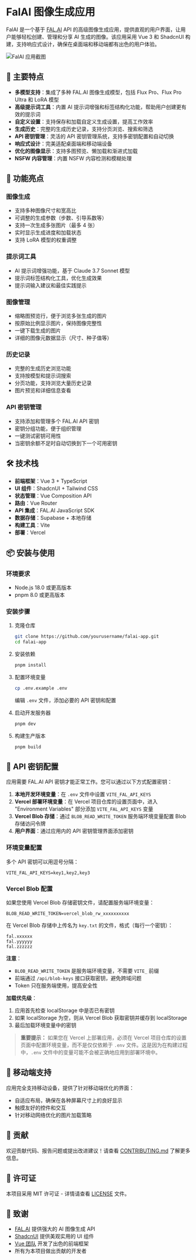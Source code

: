 # FalAI 图像生成应用

FalAI 是一个基于 [FAL.AI](https://fal.ai/) API 的高级图像生成应用，提供直观的用户界面，让用户能够轻松创建、管理和分享 AI 生成的图像。该应用采用 Vue 3 和 ShadcnUI 构建，支持响应式设计，确保在桌面端和移动端都有出色的用户体验。

![FalAI 应用截图](https://cdn.ldstatic.com/optimized/4X/7/7/3/7732c03de520187cd842164a6d13baf8d4213c29_2_1350x998.jpeg)

## 🌟 主要特点

- **多模型支持**：集成了多种 FAL.AI 图像生成模型，包括 Flux Pro、Flux Pro Ultra 和 LoRA 模型
- **高级提示词工具**：内置 AI 提示词增强和标签结构化功能，帮助用户创建更有效的提示词
- **自定义设置**：支持保存和加载自定义生成设置，提高工作效率
- **生成历史**：完整的生成历史记录，支持分页浏览、搜索和筛选
- **API 密钥管理**：灵活的 API 密钥管理系统，支持多密钥配置和自动切换
- **响应式设计**：完美适配桌面端和移动端设备
- **优化的图像显示**：支持多图预览、懒加载和渐进式加载
- **NSFW 内容管理**：内置 NSFW 内容检测和模糊处理

## 🚀 功能亮点

### 图像生成

- 支持多种图像尺寸和宽高比
- 可调整的生成参数（步数、引导系数等）
- 支持一次生成多张图片（最多 4 张）
- 实时显示生成进度和加载状态
- 支持 LoRA 模型的权重调整

### 提示词工具

- AI 提示词增强功能，基于 Claude 3.7 Sonnet 模型
- 提示词标签结构化工具，优化生成效果
- 提示词输入建议和最佳实践提示

### 图像管理

- 缩略图预览行，便于浏览多张生成的图片
- 按原始比例显示图片，保持图像完整性
- 一键下载生成的图片
- 详细的图像元数据显示（尺寸、种子值等）

### 历史记录

- 完整的生成历史浏览功能
- 支持按模型和提示词搜索
- 分页功能，支持浏览大量历史记录
- 图片预览和详细信息查看

### API 密钥管理

- 支持添加和管理多个 FAL.AI API 密钥
- 密钥分组功能，便于组织管理
- 一键测试密钥可用性
- 当密钥余额不足时自动切换到下一个可用密钥

## 🛠️ 技术栈

- **前端框架**：Vue 3 + TypeScript
- **UI 组件**：ShadcnUI + Tailwind CSS
- **状态管理**：Vue Composition API
- **路由**：Vue Router
- **API 集成**：FAL.AI JavaScript SDK
- **数据存储**：Supabase + 本地存储
- **构建工具**：Vite
- **部署**：Vercel

## 📦 安装与使用

### 环境要求

- Node.js 18.0 或更高版本
- pnpm 8.0 或更高版本

### 安装步骤

1. 克隆仓库
   ```bash
   git clone https://github.com/yourusername/falai-app.git
   cd falai-app
   ```

2. 安装依赖
   ```bash
   pnpm install
   ```

3. 配置环境变量
   ```bash
   cp .env.example .env
   ```

   编辑 `.env` 文件，添加必要的 API 密钥和配置

4. 启动开发服务器
   ```bash
   pnpm dev
   ```

5. 构建生产版本
   ```bash
   pnpm build
   ```

## 🔑 API 密钥配置

应用需要 FAL.AI API 密钥才能正常工作。您可以通过以下方式配置密钥：

1. **本地开发环境变量**：在 `.env` 文件中设置 `VITE_FAL_API_KEYS`
2. **Vercel 部署环境变量**：在 Vercel 项目仓库的设置页面中，进入 "Environment Variables" 部分添加 `VITE_FAL_API_KEYS` 变量
3. **Vercel Blob 存储**：通过 `BLOB_READ_WRITE_TOKEN` 服务端环境变量配置 Blob 存储访问令牌
4. **用户界面**：通过应用内的 API 密钥管理界面添加密钥

### 环境变量配置

多个 API 密钥可以用逗号分隔：
```
VITE_FAL_API_KEYS=key1,key2,key3
```

### Vercel Blob 配置

如果您使用 Vercel Blob 存储密钥文件，请配置服务端环境变量：
```
BLOB_READ_WRITE_TOKEN=vercel_blob_rw_xxxxxxxxxx
```

在 Vercel Blob 存储中上传名为 `key.txt` 的文件，格式（每行一个密钥）：
```
fal.xxxxxx
fal.yyyyyy
fal.zzzzzz
```

**注意**：
- `BLOB_READ_WRITE_TOKEN` 是服务端环境变量，不需要 `VITE_` 前缀
- 前端通过 `/api/blob-keys` 接口获取密钥，避免跨域问题
- Token 只在服务端使用，提高安全性

**加载优先级**：
1. 应用首先检查 localStorage 中是否已有密钥
2. 如果 localStorage 为空，则从 Vercel Blob 获取密钥并缓存到 localStorage
3. 最后加载环境变量中的密钥

> **重要提示：** 如果您在 Vercel 上部署应用，必须在 Vercel 项目仓库的设置页面中配置环境变量，而不是仅仅依赖于 `.env` 文件。这是因为在构建过程中，`.env` 文件中的变量可能不会被正确地应用到部署环境中。

## 📱 移动端支持

应用完全支持移动设备，提供了针对移动端优化的界面：

- 自适应布局，确保在各种屏幕尺寸上的良好显示
- 触摸友好的控件和交互
- 针对移动网络优化的图片加载策略

## 🤝 贡献

欢迎贡献代码、报告问题或提出改进建议！请查看 [CONTRIBUTING.md](CONTRIBUTING.md) 了解更多信息。

## 📄 许可证

本项目采用 MIT 许可证 - 详情请查看 [LICENSE](LICENSE) 文件。

## 🙏 致谢

- [FAL.AI](https://fal.ai/) 提供强大的 AI 图像生成 API
- [ShadcnUI](https://ui.shadcn.com/) 提供美观实用的 UI 组件
- [Vue 团队](https://vuejs.org/) 开发了出色的前端框架
- 所有为本项目做出贡献的开发者
